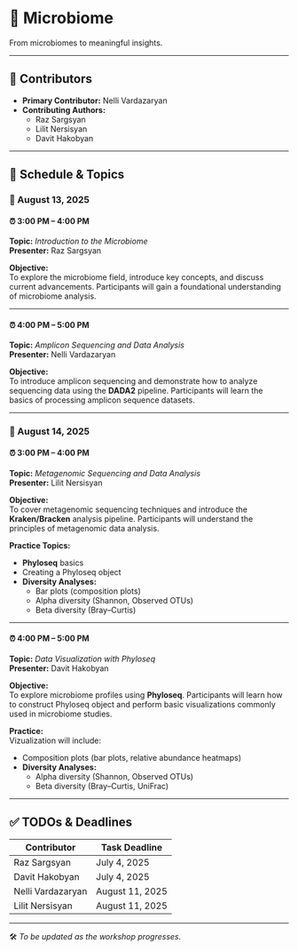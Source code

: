 # 🧬 Microbiome 

From microbiomes to meaningful insights.

---

## 👥 Contributors

- **Primary Contributor:** Nelli Vardazaryan  
- **Contributing Authors:**  
  - Raz Sargsyan  
  - Lilit Nersisyan  
  - Davit Hakobyan  

---

## 📅 Schedule & Topics

### 📍 August 13, 2025

#### ⏰ 3:00 PM – 4:00 PM  
**Topic:** *Introduction to the Microbiome*  
**Presenter:** Raz Sargsyan  

**Objective:**  
To explore the microbiome field, introduce key concepts, and discuss current advancements. Participants will gain a foundational understanding of microbiome analysis.

---

#### ⏰ 4:00 PM – 5:00 PM  
**Topic:** *Amplicon Sequencing and Data Analysis*  
**Presenter:** Nelli Vardazaryan  

**Objective:**  
To introduce amplicon sequencing and demonstrate how to analyze sequencing data using the **DADA2** pipeline. Participants will learn the basics of processing amplicon sequence datasets.

---

### 📍 August 14, 2025

#### ⏰ 3:00 PM – 4:00 PM  
**Topic:** *Metagenomic Sequencing and Data Analysis*  
**Presenter:** Lilit Nersisyan  

**Objective:**  
To cover metagenomic sequencing techniques and introduce the **Kraken/Bracken** analysis pipeline. Participants will understand the principles of metagenomic data analysis.

**Practice Topics:**  
- **Phyloseq** basics  
- Creating a Phyloseq object  
- **Diversity Analyses:**  
  - Bar plots (composition plots)  
  - Alpha diversity (Shannon, Observed OTUs)  
  - Beta diversity (Bray–Curtis)

---

#### ⏰ 4:00 PM – 5:00 PM  
**Topic:** *Data Visualization with Phyloseq*  
**Presenter:** Davit Hakobyan  

**Objective:**  
To explore microbiome profiles using **Phyloseq**. Participants will learn how to construct Phyloseq object and perform basic visualizations commonly used in microbiome studies.

**Practice:**  
Vizualization will include:
- Composition plots (bar plots, relative abundance heatmaps)  
- **Diversity Analyses:**  
  - Alpha diversity (Shannon, Observed OTUs)  
  - Beta diversity (Bray–Curtis, UniFrac)

---

## ✅ TODOs & Deadlines

| Contributor        | Task Deadline   |
|--------------------|-----------------|
| Raz Sargsyan       | July 4, 2025     |
| Davit Hakobyan     | July 4, 2025     |
| Nelli Vardazaryan  | August 11, 2025  |
| Lilit Nersisyan    | August 11, 2025  |

---

🛠️ _To be updated as the workshop progresses._
